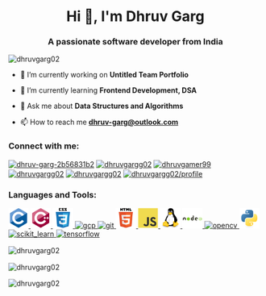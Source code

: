 <h1 align="center">Hi 👋, I'm Dhruv Garg</h1>
<h3 align="center">A passionate software developer from India</h3>

<p align="left"> <img src="https://komarev.com/ghpvc/?username=dhruvgarg02&label=Profile%20views&color=0e75b6&style=flat" alt="dhruvgarg02" /> </p>

- 🔭 I’m currently working on **Untitled Team Portfolio**

- 🌱 I’m currently learning **Frontend Development, DSA**

- 💬 Ask me about **Data Structures and Algorithms**

- 📫 How to reach me **dhruv-garg@outlook.com**

<h3 align="left">Connect with me:</h3>
<p align="left">
<a href="https://linkedin.com/in/dhruv-garg-2b56831b2" target="blank"><img align="center" src="https://raw.githubusercontent.com/rahuldkjain/github-profile-readme-generator/master/src/images/icons/Social/linked-in-alt.svg" alt="dhruv-garg-2b56831b2" height="30" width="40" /></a>
<a href="https://kaggle.com/dhruvgargg02" target="blank"><img align="center" src="https://raw.githubusercontent.com/rahuldkjain/github-profile-readme-generator/master/src/images/icons/Social/kaggle.svg" alt="dhruvgargg02" height="30" width="40" /></a>
<a href="https://www.codechef.com/users/dhruvgamer99" target="blank"><img align="center" src="https://cdn.jsdelivr.net/npm/simple-icons@3.1.0/icons/codechef.svg" alt="dhruvgamer99" height="30" width="40" /></a>
<a href="https://www.hackerrank.com/dhruvgargg02" target="blank"><img align="center" src="https://raw.githubusercontent.com/rahuldkjain/github-profile-readme-generator/master/src/images/icons/Social/hackerrank.svg" alt="dhruvgargg02" height="30" width="40" /></a>
<a href="https://www.leetcode.com/dhruvgargg02" target="blank"><img align="center" src="https://raw.githubusercontent.com/rahuldkjain/github-profile-readme-generator/master/src/images/icons/Social/leet-code.svg" alt="dhruvgargg02" height="30" width="40" /></a>
<a href="https://auth.geeksforgeeks.org/user/dhruvgargg02/profile" target="blank"><img align="center" src="https://raw.githubusercontent.com/rahuldkjain/github-profile-readme-generator/master/src/images/icons/Social/geeks-for-geeks.svg" alt="dhruvgargg02/profile" height="30" width="40" /></a>
</p>

<h3 align="left">Languages and Tools:</h3>
<p align="left"> <a href="https://www.cprogramming.com/" target="_blank"> <img src="https://raw.githubusercontent.com/devicons/devicon/master/icons/c/c-original.svg" alt="c" width="40" height="40"/> </a> <a href="https://www.w3schools.com/cpp/" target="_blank"> <img src="https://raw.githubusercontent.com/devicons/devicon/master/icons/cplusplus/cplusplus-original.svg" alt="cplusplus" width="40" height="40"/> </a> <a href="https://www.w3schools.com/css/" target="_blank"> <img src="https://raw.githubusercontent.com/devicons/devicon/master/icons/css3/css3-original-wordmark.svg" alt="css3" width="40" height="40"/> </a> <a href="https://cloud.google.com" target="_blank"> <img src="https://www.vectorlogo.zone/logos/google_cloud/google_cloud-icon.svg" alt="gcp" width="40" height="40"/> </a> <a href="https://git-scm.com/" target="_blank"> <img src="https://www.vectorlogo.zone/logos/git-scm/git-scm-icon.svg" alt="git" width="40" height="40"/> </a> <a href="https://www.w3.org/html/" target="_blank"> <img src="https://raw.githubusercontent.com/devicons/devicon/master/icons/html5/html5-original-wordmark.svg" alt="html5" width="40" height="40"/> </a> <a href="https://developer.mozilla.org/en-US/docs/Web/JavaScript" target="_blank"> <img src="https://raw.githubusercontent.com/devicons/devicon/master/icons/javascript/javascript-original.svg" alt="javascript" width="40" height="40"/> </a> <a href="https://www.linux.org/" target="_blank"> <img src="https://raw.githubusercontent.com/devicons/devicon/master/icons/linux/linux-original.svg" alt="linux" width="40" height="40"/> </a> <a href="https://nodejs.org" target="_blank"> <img src="https://raw.githubusercontent.com/devicons/devicon/master/icons/nodejs/nodejs-original-wordmark.svg" alt="nodejs" width="40" height="40"/> </a> <a href="https://opencv.org/" target="_blank"> <img src="https://www.vectorlogo.zone/logos/opencv/opencv-icon.svg" alt="opencv" width="40" height="40"/> </a> <a href="https://www.python.org" target="_blank"> <img src="https://raw.githubusercontent.com/devicons/devicon/master/icons/python/python-original.svg" alt="python" width="40" height="40"/> </a> <a href="https://scikit-learn.org/" target="_blank"> <img src="https://upload.wikimedia.org/wikipedia/commons/0/05/Scikit_learn_logo_small.svg" alt="scikit_learn" width="40" height="40"/> </a> <a href="https://www.tensorflow.org" target="_blank"> <img src="https://www.vectorlogo.zone/logos/tensorflow/tensorflow-icon.svg" alt="tensorflow" width="40" height="40"/> </a> </p>



<p><img align="center" src="https://github-readme-stats.vercel.app/api?username=dhruvgarg02&show_icons=true&locale=en" alt="dhruvgarg02" /></p>


<p><img align="center" src="https://github-readme-stats.vercel.app/api/top-langs?username=dhruvgarg02&show_icons=true&locale=en&layout=compact" alt="dhruvgarg02" /></p>


<p><img align="center" src="https://github-readme-streak-stats.herokuapp.com/?user=dhruvgarg02&" alt="dhruvgarg02" /></p>



